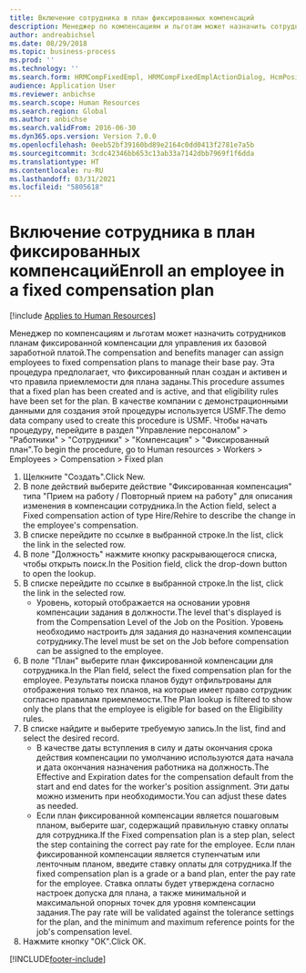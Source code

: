 ```yaml
---
title: Включение сотрудника в план фиксированных компенсаций
description: Менеджер по компенсациям и льготам может назначить сотрудников планам фиксированной компенсации для управления их базовой заработной платой.
author: andreabichsel
ms.date: 08/29/2018
ms.topic: business-process
ms.prod: ''
ms.technology: ''
ms.search.form: HRMCompFixedEmpl, HRMCompFixedEmplActionDialog, HcmPositionLookup, HRMCompRefPointLookup, HcmCompensationWorkspace
audience: Application User
ms.reviewer: anbichse
ms.search.scope: Human Resources
ms.search.region: Global
ms.author: anbichse
ms.search.validFrom: 2016-06-30
ms.dyn365.ops.version: Version 7.0.0
ms.openlocfilehash: 0eeb52bf39160bd89e2164c0dd0413f2781e7a5b
ms.sourcegitcommit: 3cdc42346bb653c13ab33a7142dbb7969f1f6dda
ms.translationtype: HT
ms.contentlocale: ru-RU
ms.lasthandoff: 03/31/2021
ms.locfileid: "5805618"
---
```

# <a name="enroll-an-employee-in-a-fixed-compensation-plan"></a><span data-ttu-id="19b02-103">Включение сотрудника в план фиксированных компенсаций</span><span class="sxs-lookup"><span data-stu-id="19b02-103">Enroll an employee in a fixed compensation plan</span></span>

[!include [Applies to Human Resources](../includes/applies-to-hr.md)]

<span data-ttu-id="19b02-104">Менеджер по компенсациям и льготам может назначить сотрудников планам фиксированной компенсации для управления их базовой заработной платой.</span><span class="sxs-lookup"><span data-stu-id="19b02-104">The compensation and benefits manager can assign employees to fixed compensation plans to manage their base pay.</span></span> <span data-ttu-id="19b02-105">Эта процедура предполагает, что фиксированный план создан и активен и что правила приемлемости для плана заданы.</span><span class="sxs-lookup"><span data-stu-id="19b02-105">This procedure assumes that a fixed plan has been created and is active, and that eligibility rules have been set for the plan.</span></span> <span data-ttu-id="19b02-106">В качестве компании с демонстрационными данными для создания этой процедуры используется USMF.</span><span class="sxs-lookup"><span data-stu-id="19b02-106">The demo data company used to create this procedure is USMF.</span></span> <span data-ttu-id="19b02-107">Чтобы начать процедуру, перейдите в раздел "Управление персоналом" > "Работники" > "Сотрудники" > "Компенсация" > "Фиксированный план".</span><span class="sxs-lookup"><span data-stu-id="19b02-107">To begin the procedure, go to Human resources > Workers > Employees > Compensation > Fixed plan</span></span>

1. <span data-ttu-id="19b02-108">Щелкните "Создать".</span><span class="sxs-lookup"><span data-stu-id="19b02-108">Click New.</span></span>
2. <span data-ttu-id="19b02-109">В поле действий выберите действие "Фиксированная компенсация" типа "Прием на работу / Повторный прием на работу" для описания изменения в компенсации сотрудника.</span><span class="sxs-lookup"><span data-stu-id="19b02-109">In the Action field, select a Fixed compensation action of type Hire/Rehire to describe the change in the employee's compensation.</span></span>
3. <span data-ttu-id="19b02-110">В списке перейдите по ссылке в выбранной строке.</span><span class="sxs-lookup"><span data-stu-id="19b02-110">In the list, click the link in the selected row.</span></span>
4. <span data-ttu-id="19b02-111">В поле "Должность" нажмите кнопку раскрывающегося списка, чтобы открыть поиск.</span><span class="sxs-lookup"><span data-stu-id="19b02-111">In the Position field, click the drop-down button to open the lookup.</span></span>
5. <span data-ttu-id="19b02-112">В списке перейдите по ссылке в выбранной строке.</span><span class="sxs-lookup"><span data-stu-id="19b02-112">In the list, click the link in the selected row.</span></span>
    * <span data-ttu-id="19b02-113">Уровень, который отображается на основании уровня компенсации задания в должности.</span><span class="sxs-lookup"><span data-stu-id="19b02-113">The level that's displayed is from the Compensation Level of the Job on the Position.</span></span> <span data-ttu-id="19b02-114">Уровень необходимо настроить для задания до назначения компенсации сотруднику.</span><span class="sxs-lookup"><span data-stu-id="19b02-114">The level must be set on the Job before compensation can be assigned to the employee.</span></span>  
6. <span data-ttu-id="19b02-115">В поле "План" выберите план фиксированной компенсации для сотрудника.</span><span class="sxs-lookup"><span data-stu-id="19b02-115">In the Plan field, select the fixed compensation plan for the employee.</span></span> <span data-ttu-id="19b02-116">Результаты поиска планов будут отфильтрованы для отображения только тех планов, на которые имеет право сотрудник согласно правилам приемлемости.</span><span class="sxs-lookup"><span data-stu-id="19b02-116">The Plan lookup is filtered to show only the plans that the employee is eligible for based on the Eligibility rules.</span></span>
7. <span data-ttu-id="19b02-117">В списке найдите и выберите требуемую запись.</span><span class="sxs-lookup"><span data-stu-id="19b02-117">In the list, find and select the desired record.</span></span>
    * <span data-ttu-id="19b02-118">В качестве даты вступления в силу и даты окончания срока действия компенсации по умолчанию используются дата начала и дата окончания назначения работника на должность.</span><span class="sxs-lookup"><span data-stu-id="19b02-118">The Effective and Expiration dates for the compensation default from the start and end dates for the worker's position assignment.</span></span> <span data-ttu-id="19b02-119">Эти даты можно изменить при необходимости.</span><span class="sxs-lookup"><span data-stu-id="19b02-119">You can adjust these dates as needed.</span></span>  
    * <span data-ttu-id="19b02-120">Если план фиксированной компенсации является пошаговым планом, выберите шаг, содержащий правильную ставку оплаты для сотрудника.</span><span class="sxs-lookup"><span data-stu-id="19b02-120">If the Fixed compensation plan is a step plan, select the step containing the correct pay rate for the employee.</span></span> <span data-ttu-id="19b02-121">Если план фиксированной компенсации является ступенчатым или ленточным планом, введите ставку оплаты для сотрудника.</span><span class="sxs-lookup"><span data-stu-id="19b02-121">If the fixed compensation plan is a grade or a band plan, enter the pay rate for the employee.</span></span> <span data-ttu-id="19b02-122">Ставка оплаты будет утверждена согласно настроек допуска для плана, а также минимальной и максимальной опорных точек для уровня компенсации задания.</span><span class="sxs-lookup"><span data-stu-id="19b02-122">The pay rate will be validated against the tolerance settings for the plan, and the minimum and maximum reference points for the job's compensation level.</span></span>  
8. <span data-ttu-id="19b02-123">Нажмите кнопку "OК".</span><span class="sxs-lookup"><span data-stu-id="19b02-123">Click OK.</span></span>



[!INCLUDE[footer-include](../includes/footer-banner.md)]
